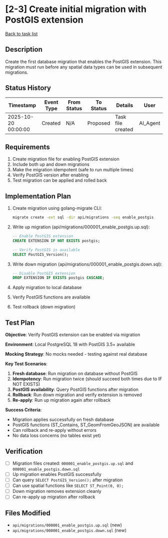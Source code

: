 # [2-3] Create initial migration with PostGIS extension

[Back to task list](./tasks.md)

## Description

Create the first database migration that enables the PostGIS extension. This migration must run before any spatial data types can be used in subsequent migrations.

## Status History

| Timestamp | Event Type | From Status | To Status | Details | User |
|-----------|------------|-------------|-----------|---------|------|
| 2025-10-20 00:00:00 | Created | N/A | Proposed | Task file created | AI_Agent |

## Requirements

1. Create migration file for enabling PostGIS extension
2. Include both up and down migrations
3. Make the migration idempotent (safe to run multiple times)
4. Verify PostGIS version after enabling
5. Test migration can be applied and rolled back

## Implementation Plan

1. Create migration using golang-migrate CLI:
   ```bash
   migrate create -ext sql -dir api/migrations -seq enable_postgis
   ```

2. Write up migration (api/migrations/000001_enable_postgis.up.sql):
   ```sql
   -- Enable PostGIS extension
   CREATE EXTENSION IF NOT EXISTS postgis;
   
   -- Verify PostGIS is available
   SELECT PostGIS_Version();
   ```

3. Write down migration (api/migrations/000001_enable_postgis.down.sql):
   ```sql
   -- Disable PostGIS extension
   DROP EXTENSION IF EXISTS postgis CASCADE;
   ```

4. Apply migration to local database
5. Verify PostGIS functions are available
6. Test rollback (down migration)

## Test Plan

**Objective**: Verify PostGIS extension can be enabled via migration

**Environment**: Local PostgreSQL 18 with PostGIS 3.5+ available

**Mocking Strategy**: No mocks needed - testing against real database

**Key Test Scenarios**:
1. **Fresh database**: Run migration on database without PostGIS
2. **Idempotency**: Run migration twice (should succeed both times due to IF NOT EXISTS)
3. **PostGIS availability**: Query PostGIS functions after migration
4. **Rollback**: Run down migration and verify extension is removed
5. **Re-apply**: Run up migration again after rollback

**Success Criteria**: 
- Migration applies successfully on fresh database
- PostGIS functions (ST_Contains, ST_GeomFromGeoJSON) are available
- Can rollback and re-apply without errors
- No data loss concerns (no tables exist yet)

## Verification

- [ ] Migration files created: `000001_enable_postgis.up.sql` and `000001_enable_postgis.down.sql`
- [ ] Up migration enables PostGIS successfully
- [ ] Can query `SELECT PostGIS_Version();` after migration
- [ ] Can use spatial functions like `SELECT ST_Point(0, 0);`
- [ ] Down migration removes extension cleanly
- [ ] Can re-apply up migration after rollback

## Files Modified

- `api/migrations/000001_enable_postgis.up.sql` (new)
- `api/migrations/000001_enable_postgis.down.sql` (new)


